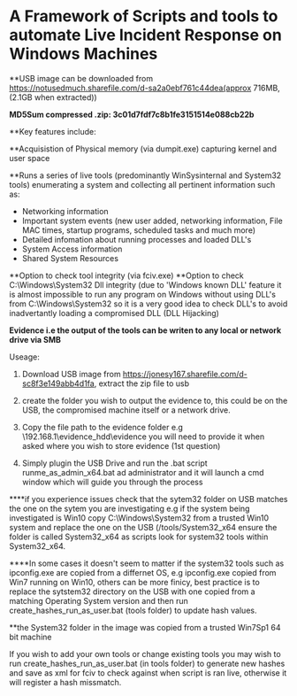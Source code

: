 # A Framework of Scripts and tools to automate Live Incident Response on Windows Machines

**USB image can be downloaded from https://notusedmuch.sharefile.com/d-sa2a0ebf761c44dea(approx 716MB, (2.1GB when extracted))

**MD5Sum compressed .zip:  3c01d7fdf7c8b1fe3151514e088cb22b**


**Key features include:

**Acquisistion of Physical memory (via dumpit.exe) capturing kernel and user space

**Runs a series of live tools (predominantly WinSysinternal and System32 tools) enumerating a system and collecting all pertinent information such as: 
- Networking information 
- Important system events (new user added, networking information, File MAC times, startup programs, scheduled tasks and much more)
- Detailed infomation about running processes and loaded DLL's
- System Access information
- Shared System Resources

**Option to check tool integrity (via fciv.exe)
**Option to check C:\Windows\System32 Dll integrity (due to 'Windows known DLL' feature it is almost impossible to run any program on Windows without using DLL's from C:\Windows\System32 so it is a very good idea to check DLL's to avoid inadvertantly loading a compromised DLL (DLL Hijacking)

**Evidence i.e the output of the tools can be writen to any local or network drive via SMB**


Useage:
1) Download USB image from https://jonesy167.sharefile.com/d-sc8f3e149abb4d1fa, extract the zip file to usb 

2) create the folder you wish to output the evidence to, this could be on the USB, the compromised machine itself or a network drive. 

3) Copy the file path to the evidence folder e.g \\192.168.1\evidence_hdd\evidence you will need to provide it when asked where you wish to store evidence (1st question)

4) Simply plugin the USB Drive and run the .bat script runme_as_admin_x64.bat ad administrator and it will launch a cmd window which will guide you through the process



****if you experience issues check that the sytem32 folder on USB matches the one on the sytem you are investigating e.g if the system being investigated is Win10 copy C:\Windows\System32 from a trusted Win10 system and replace the one on the USB (/tools/System32_x64 ensure the folder is called System32_x64 as scripts look for system32 tools within System32_x64.

****In some cases it doesn't seem to matter if the system32 tools such as ipconfig.exe are copied from a differnet OS, e.g ipconfig.exe copied from Win7 running on Win10, others can be more finicy, best practice is to replace the sytstem32 directory on the USB with one copied from a matching Operating System version and then run create_hashes_run_as_user.bat (tools folder) to update hash values. 

**the System32 folder in the image was copied from a trusted Win7Sp1 64 bit machine


If you wish to add your own tools or change existing tools you may wish to run create_hashes_run_as_user.bat (in tools folder) to generate new hashes and save as xml for fciv to check against when script is ran live, otherwise it will register a hash missmatch.

